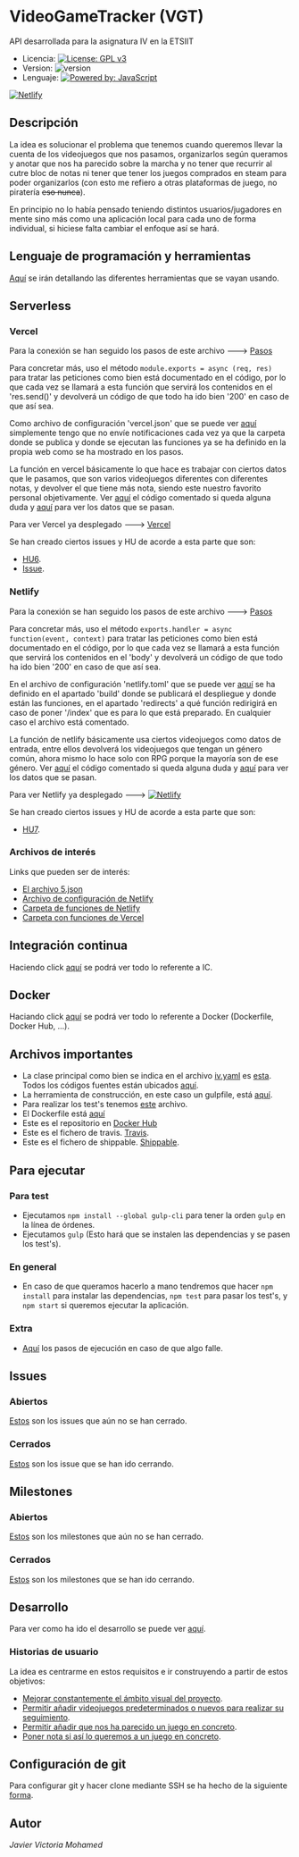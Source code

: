 # VideoGameTracker (VGT)
API desarrollada para la asignatura IV en la ETSIIT

* Licencia: [![License: GPL v3](https://img.shields.io/badge/License-GPLv3-blue.svg)](https://www.gnu.org/licenses/gpl-3.0)
* Version: ![version](https://img.shields.io/badge/version-0.3.0-red)
* Lenguaje: [![Powered by: JavaScript](https://img.shields.io/badge/powered%20by-javascript-yellow)](https://www.javascript.com)

[![Netlify](https://www.netlify.com/img/deploy/button.svg)](https://video-game-tracker.netlify.app/index)

## Descripción
La idea es solucionar el problema que tenemos cuando queremos llevar la cuenta de los videojuegos que nos pasamos, organizarlos según queramos y anotar que nos ha parecido sobre la marcha y no tener que recurrir al cutre bloc de notas ni tener que tener los juegos comprados en steam para poder organizarlos (con esto me refiero a otras plataformas de juego, no piratería ~~eso nunca~~).

En principio no lo había pensado teniendo distintos usuarios/jugadores en mente sino más como una aplicación local para cada uno de forma individual, si hiciese falta cambiar el enfoque así se hará.

## Lenguaje de programación y herramientas

[Aquí](/docs/herramientas.md) se irán detallando las diferentes herramientas que se vayan usando.


## Serverless

### Vercel

Para la conexión se han seguido los pasos de este archivo ---> [Pasos](docs/pasosVer.md)

Para concretar más, uso el método `module.exports = async (req, res)` para tratar las peticiones como bien está documentado en el código, por lo que cada vez se llamará a esta función que servirá los contenidos en el 'res.send()' y devolverá un código de que todo ha ido bien '200' en caso de que así sea.

Como archivo de configuración 'vercel.json' que se puede ver [aquí](vercel.json) simplemente tengo que no envíe notificaciones cada vez ya que la carpeta donde se publica y donde se ejecutan las funciones ya se ha definido en la propia web como se ha mostrado en los pasos.

La función en vercel básicamente lo que hace es trabajar con ciertos datos que le pasamos, que son varios videojuegos diferentes con diferentes notas, y devolver el que tiene más nota, siendo este nuestro favorito personal objetivamente. Ver [aquí](api/index.js) el código comentado si queda alguna duda y [aquí](api/datos.js) para ver los datos que se pasan.

Para ver Vercel ya desplegado ---> [Vercel](https://video-game-tracker.javizzyv.vercel.app/api)

Se han creado ciertos issues y HU de acorde a esta parte que son:
- [HU6](https://github.com/javizzyv/VideoGameTracker/issues/19).
- [Issue](https://github.com/javizzyv/VideoGameTracker/issues/20).
### Netlify

Para la conexión se han seguido los pasos de este archivo ---> [Pasos](docs/pasosNet.md)

Para concretar más, uso el método `exports.handler = async function(event, context)` para tratar las peticiones como bien está documentado en el código, por lo que cada vez se llamará a esta función que servirá los contenidos en el 'body' y devolverá un código de que todo ha ido bien '200' en caso de que así sea.

En el archivo de configuración 'netlify.toml' que se puede ver [aquí](netlify.toml) se ha definido en el apartado 'build' donde se publicará el despliegue y donde están las funciones, en el apartado 'redirects' a qué función redirigirá en caso de poner '/index' que es para lo que está preparado. En cualquier caso el archivo está comentado.

La función de netlify básicamente usa ciertos videojuegos como datos de entrada, entre ellos devolverá los videojuegos que tengan un género común, ahora mismo lo hace solo con RPG porque la mayoría son de ese género. Ver [aquí](netlify/index.js) el código comentado si queda alguna duda y [aquí](netlify/datos.js) para ver los datos que se pasan.

Para ver Netlify ya desplegado ---> [![Netlify](https://www.netlify.com/img/deploy/button.svg)](https://video-game-tracker.netlify.app/index)

Se han creado ciertos issues y HU de acorde a esta parte que son:
- [HU7](https://github.com/javizzyv/VideoGameTracker/issues/21).


### Archivos de interés
Links que pueden ser de interés:

- [El archivo 5.json](5.json)
- [Archivo de configuración de Netlify](netlify.toml)
- [Carpeta de funciones de Netlify](/netlify)
- [Carpeta con funciones de Vercel](/api)

## Integración continua

Haciendo click [aquí](docs/ic.md) se podrá ver todo lo referente a IC.

## Docker

Haciando click [aquí](docs/docker.md) se podrá ver todo lo referente a Docker (Dockerfile, Docker Hub, ...). 

## Archivos importantes

* La clase principal como bien se indica en el archivo [iv.yaml](https://github.com/javizzyv/VideoGameTracker/blob/master/iv.yaml) es [esta](https://github.com/javizzyv/VideoGameTracker/blob/master/src/VGT.js). Todos los códigos fuentes están ubicados [aquí](https://github.com/javizzyv/VideoGameTracker/tree/master/src).
* La herramienta de construcción, en este caso un gulpfile, está [aquí](gulpfile.js).
* Para realizar los test's tenemos [este](test/test.js) archivo.
* El Dockerfile está [aquí](/Dockerfile)
* Este es el repositorio en [Docker Hub](https://hub.docker.com/repository/docker/javizzyv/videogametracker/general) 
* Este es el fichero de travis. [Travis](.travis.yml).
* Este es el fichero de shippable. [Shippable](shippable.yml).

## Para ejecutar

### Para test

* Ejecutamos `npm install --global gulp-cli` para tener la orden `gulp` en la línea de órdenes.
* Ejecutamos `gulp` (Esto hará que se instalen las dependencias y se pasen los test's).

### En general

* En caso de que queramos hacerlo a mano tendremos que hacer `npm install` para instalar las dependencias, `npm test` para pasar los test's, y `npm start` si queremos ejecutar la aplicación.
  
### Extra

* [Aquí](docs/pasos-para-ejecucion.md) los pasos de ejecución en caso de que algo falle.

## Issues
### Abiertos
[Estos](https://github.com/javizzyv/VideoGameTracker/issues) son los issues que aún no se han cerrado.
### Cerrados
[Estos](https://github.com/javizzyv/VideoGameTracker/issues?q=is%3Aissue+is%3Aclosed) son los issue que se han ido cerrando.

## Milestones
### Abiertos
[Estos](https://github.com/javizzyv/VideoGameTracker/milestones) son los milestones que aún no se han cerrado.
### Cerrados
[Estos](https://github.com/javizzyv/VideoGameTracker/milestones?state=closed) son los milestones que se han ido cerrando.

## Desarrollo

Para ver como ha ido el desarrollo se puede ver [aquí](docs/desarrollo.md).

### Historias de usuario

La idea es centrarme en estos requisitos e ir construyendo a partir de estos objetivos:

- [Mejorar constantemente el ámbito visual del proyecto](https://github.com/javizzyv/VideoGameTracker/issues/3).
- [Permitir añadir videojuegos predeterminados o nuevos para realizar su seguimiento](https://github.com/javizzyv/VideoGameTracker/issues/4).
- [Permitir añadir que nos ha parecido un juego en concreto](https://github.com/javizzyv/VideoGameTracker/issues/5).
- [Poner nota si así lo queremos a un juego en concreto](https://github.com/javizzyv/VideoGameTracker/issues/6).

## Configuración de git
Para configurar git y hacer clone mediante SSH se ha hecho de la siguiente [forma](docs/ssh.md).

## Autor

*Javier Victoria Mohamed*
